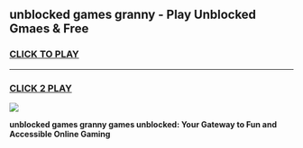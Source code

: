 
## unblocked games granny - Play Unblocked Gmaes & Free
<h3>
<a href="https://news.freeplayer.one?title=unblocked_games_granny&ref=16F">CLICK TO PLAY</a></h3>
<hr>

<h3>
<a href="https://news.freeplayer.one?title=unblocked_games_granny&ref=16F">CLICK 2 PLAY</a>
  
</h3>

<a href="https://news.freeplayer.one?title=unblocked_games_granny&ref=16F/"><img src="https://clearcache.store/games.png"></a>


**unblocked games granny games unblocked: Your Gateway to Fun and Accessible Online Gaming**
